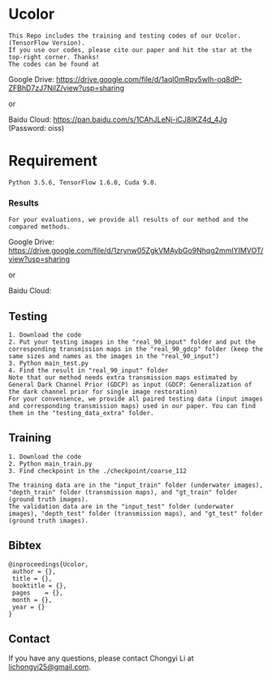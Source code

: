 # Ucolor
```
This Repo includes the training and testing codes of our Ucolor. (TensorFlow Version).
If you use our codes, please cite our paper and hit the star at the top-right corner. Thanks!
The codes can be found at 
```
Google Drive: https://drive.google.com/file/d/1aqI0mRpv5wIh-oq8dP-ZFBhD7zJ7NilZ/view?usp=sharing

or

Baidu Cloud: https://pan.baidu.com/s/1CAhJLeNj-iCJ8IKZ4d_4Jg  (Password: oiss)



# Requirement
```
Python 3.5.6, TensorFlow 1.6.0, Cuda 9.0.
```

### Results
```
For your evaluations, we provide all results of our method and the compared methods.
```
Google Drive: https://drive.google.com/file/d/1zrynw05ZgkVMAybGo9Nhqg2mmIYIMVOT/view?usp=sharing

or 

Baidu Cloud:  


## Testing
```
1. Download the code
2. Put your testing images in the "real_90_input" folder and put the corresponding transmission maps in the "real_90_gdcp" folder (keep the same sizes and names as the images in the "real_90_input")
3. Python main_test.py
4. Find the result in "real_90_input" folder
Note that our method needs extra transmission maps estimated by General Dark Channel Prior (GDCP) as input (GDCP: Generalization of the dark channel prior for single image restoration) 
For your convenience, we provide all paired testing data (input images and corresponding transmission maps) used in our paper. You can find them in the "testing_data_extra" folder.
```
## Training
```
1. Download the code
2. Python main_train.py
3. Find checkpoint in the ./checkpoint/coarse_112

The training data are in the "input_train" folder (underwater images), "depth_train" folder (transmission maps), and "gt_train" folder (ground truth images).
The validation data are in the "input_test" folder (underwater images), "depth_test" folder (transmission maps), and "gt_test" folder (ground truth images).
```

## Bibtex

```
@inproceedings{Ucolor,
 author = {},
 title = {},
 booktitle = {},
 pages    = {},
 month = {},
 year = {}
}
```

## Contact
If you have any questions, please contact Chongyi Li at lichongyi25@gmail.com.

